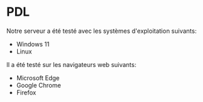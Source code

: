 # PDL

Notre serveur a été testé avec les systèmes d'exploitation suivants:
- Windows 11
- Linux

Il a été testé sur les navigateurs web suivants:
- Microsoft Edge
- Google Chrome
- Firefox